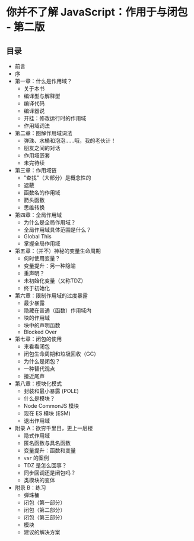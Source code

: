 # 你并不了解 JavaScript：作用于与闭包 - 第二版

## 目录

* 前言
* 序
* 第一章：什么是作用域？
    * 关于本书
    * 编译型与解释型
    * 编译代码
    * 编译器说
    * 开挂：修改运行时的作用域
    * 作用域词法
* 第二章：图解作用域词法
    * 弹珠、水桶和泡泡……哦，我的老伙计！
    * 朋友之间的对话
    * 作用域嵌套
    * 未完待续
* 第三章：作用域链
    * "查找"（大部分）是概念性的
    * 遮蔽
    * 函数名的作用域
    * 箭头函数
    * 思维转换
* 第四章：全局作用域
    * 为什么是全局作用域？
    * 全局作用域具体范围是什么？
    * Global This
    * 掌握全局作用域
* 第五章：（并不）神秘的变量生命周期
    * 何时使用变量？
    * 变量提升：另一种隐喻
    * 重声明？
    * 未初始化变量（又称TDZ）
    * 终于初始化
* 第六章：限制作用域的过度暴露
    * 最少暴露
    * 隐藏在普通（函数）作用域内
    * 块的作用域
    * 块中的声明函数
    * Blocked Over
* 第七章：闭包的使用
    * 来看看闭包
    * 闭包生命周期和垃圾回收（GC）
    * 为什么是闭包？
    * 一种替代观点
    * 接近尾声
* 第八章：模块化模式
    * 封装和最小暴露 (POLE)
    * 什么是模块？
    * Node CommonJS 模块
    * 现在 ES 模块 (ESM)
    * 退出作用域
* 附录 A：欲穷千里目，更上一层楼
    * 隐式作用域
    * 匿名函数与具名函数
    * 变量提升：函数和变量
    * `var` 的案例
    * TDZ 是怎么回事？
    * 同步回调还是闭包吗？
    * 类模块的变体
* 附录 B：练习
    * 弹珠桶
    * 闭包（第一部分）
    * 闭包（第二部分）
    * 闭包（第三部分）
    * 模块
    * 建议的解决方案
